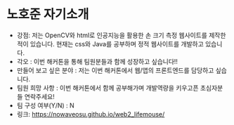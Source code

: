 # 노호준 자기소개

* 강점: 저는 OpenCV와 html로 인공지능을 활용한 손 크기 측정 웹사이트를 제작한적이 있습니다. 현재는 css와 Java를 공부하며 정적 웹사이트를 개발하고 있습니다.
* 각오 : 이번 해커톤을 통해 팀원분들과 함께 성장하고 싶습니다!!
* 만들어 보고 싶은 분야 : 저는 이번 해커톤에서 웹/앱의 프론트엔드를 담당하고 싶습니다.
* 팀원 희망 사항 : 이번 해커톤에서 함께 공부해가며 개발역량을 키우고픈 초심자분들 연락주세요!
* 팀 구성 여부(Y/N) : N 
* 링크: https://nowaveosu.github.io/web2_lifemouse/



